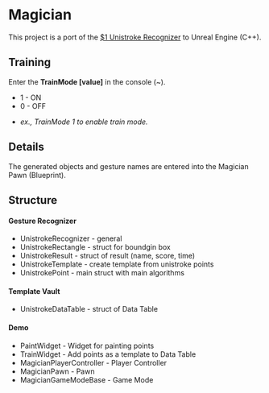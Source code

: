 # Magician
This project is a port of the [$1 Unistroke Recognizer](http://faculty.washington.edu/wobbrock/pubs/uist-07.01.pdf) to Unreal Engine (C++).
## Training
Enter the **TrainMode [value]** in the console (~).
* 1 - ON
* 0 - OFF
- *ex., TrainMode 1 to enable train mode.* 
## Details
The generated objects and gesture names are entered into the Magician Pawn (Blueprint). 
## Structure
#### Gesture Recognizer
* UnistrokeRecognizer - general
* UnistrokeRectangle - struct for boundgin box
* UnistrokeResult - struct of result (name, score, time)
* UnistrokeTemplate - create template from unistroke points
* UnistrokePoint - main struct with main algorithms
#### Template Vault
* UnistrokeDataTable - struct of Data Table
#### Demo
* PaintWidget - Widget for painting points
* TrainWidget - Add points as a template to Data Table
* MagicianPlayerController - Player Controller
* MagicianPawn - Pawn
* MagicianGameModeBase - Game Mode
